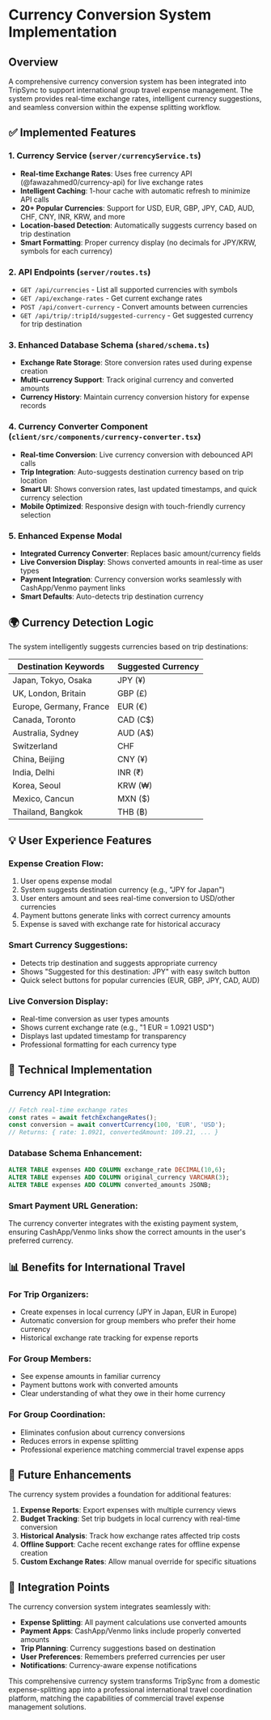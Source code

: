 # Currency Conversion System Implementation

## Overview

A comprehensive currency conversion system has been integrated into TripSync to support international group travel expense management. The system provides real-time exchange rates, intelligent currency suggestions, and seamless conversion within the expense splitting workflow.

## ✅ Implemented Features

### 1. **Currency Service** (`server/currencyService.ts`)
- **Real-time Exchange Rates**: Uses free currency API (@fawazahmed0/currency-api) for live exchange rates
- **Intelligent Caching**: 1-hour cache with automatic refresh to minimize API calls
- **20+ Popular Currencies**: Support for USD, EUR, GBP, JPY, CAD, AUD, CHF, CNY, INR, KRW, and more
- **Location-based Detection**: Automatically suggests currency based on trip destination
- **Smart Formatting**: Proper currency display (no decimals for JPY/KRW, symbols for each currency)

### 2. **API Endpoints** (`server/routes.ts`)
- `GET /api/currencies` - List all supported currencies with symbols
- `GET /api/exchange-rates` - Get current exchange rates
- `POST /api/convert-currency` - Convert amounts between currencies
- `GET /api/trip/:tripId/suggested-currency` - Get suggested currency for trip destination

### 3. **Enhanced Database Schema** (`shared/schema.ts`)
- **Exchange Rate Storage**: Store conversion rates used during expense creation
- **Multi-currency Support**: Track original currency and converted amounts
- **Currency History**: Maintain currency conversion history for expense records

### 4. **Currency Converter Component** (`client/src/components/currency-converter.tsx`)
- **Real-time Conversion**: Live currency conversion with debounced API calls
- **Trip Integration**: Auto-suggests destination currency based on trip location
- **Smart UI**: Shows conversion rates, last updated timestamps, and quick currency selection
- **Mobile Optimized**: Responsive design with touch-friendly currency selection

### 5. **Enhanced Expense Modal**
- **Integrated Currency Converter**: Replaces basic amount/currency fields
- **Live Conversion Display**: Shows converted amounts in real-time as user types
- **Payment Integration**: Currency conversion works seamlessly with CashApp/Venmo payment links
- **Smart Defaults**: Auto-detects trip destination currency

## 🌍 Currency Detection Logic

The system intelligently suggests currencies based on trip destinations:

| Destination Keywords | Suggested Currency |
|---------------------|-------------------|
| Japan, Tokyo, Osaka | JPY (¥) |
| UK, London, Britain | GBP (£) |
| Europe, Germany, France | EUR (€) |
| Canada, Toronto | CAD (C$) |
| Australia, Sydney | AUD (A$) |
| Switzerland | CHF |
| China, Beijing | CNY (¥) |
| India, Delhi | INR (₹) |
| Korea, Seoul | KRW (₩) |
| Mexico, Cancun | MXN ($) |
| Thailand, Bangkok | THB (฿) |

## 💡 User Experience Features

### **Expense Creation Flow:**
1. User opens expense modal
2. System suggests destination currency (e.g., "JPY for Japan")
3. User enters amount and sees real-time conversion to USD/other currencies
4. Payment buttons generate links with correct currency amounts
5. Expense is saved with exchange rate for historical accuracy

### **Smart Currency Suggestions:**
- Detects trip destination and suggests appropriate currency
- Shows "Suggested for this destination: JPY" with easy switch button
- Quick select buttons for popular currencies (EUR, GBP, JPY, CAD, AUD)

### **Live Conversion Display:**
- Real-time conversion as user types amounts
- Shows current exchange rate (e.g., "1 EUR = 1.0921 USD")
- Displays last updated timestamp for transparency
- Professional formatting for each currency type

## 🔧 Technical Implementation

### **Currency API Integration:**
```typescript
// Fetch real-time exchange rates
const rates = await fetchExchangeRates();
const conversion = await convertCurrency(100, 'EUR', 'USD');
// Returns: { rate: 1.0921, convertedAmount: 109.21, ... }
```

### **Database Schema Enhancement:**
```sql
ALTER TABLE expenses ADD COLUMN exchange_rate DECIMAL(10,6);
ALTER TABLE expenses ADD COLUMN original_currency VARCHAR(3);
ALTER TABLE expenses ADD COLUMN converted_amounts JSONB;
```

### **Smart Payment URL Generation:**
The currency converter integrates with the existing payment system, ensuring CashApp/Venmo links show the correct amounts in the user's preferred currency.

## 📊 Benefits for International Travel

### **For Trip Organizers:**
- Create expenses in local currency (JPY in Japan, EUR in Europe)
- Automatic conversion for group members who prefer their home currency
- Historical exchange rate tracking for expense reports

### **For Group Members:**
- See expense amounts in familiar currency
- Payment buttons work with converted amounts
- Clear understanding of what they owe in their home currency

### **For Group Coordination:**
- Eliminates confusion about currency conversions
- Reduces errors in expense splitting
- Professional experience matching commercial travel expense apps

## 🚀 Future Enhancements

The currency system provides a foundation for additional features:

1. **Expense Reports**: Export expenses with multiple currency views
2. **Budget Tracking**: Set trip budgets in local currency with real-time conversion
3. **Historical Analysis**: Track how exchange rates affected trip costs
4. **Offline Support**: Cache recent exchange rates for offline expense creation
5. **Custom Exchange Rates**: Allow manual override for specific situations

## 🔗 Integration Points

The currency conversion system integrates seamlessly with:
- **Expense Splitting**: All payment calculations use converted amounts
- **Payment Apps**: CashApp/Venmo links include properly converted amounts
- **Trip Planning**: Currency suggestions based on destination
- **User Preferences**: Remembers preferred currencies per user
- **Notifications**: Currency-aware expense notifications

This comprehensive currency system transforms TripSync from a domestic expense-splitting app into a professional international travel coordination platform, matching the capabilities of commercial travel expense management solutions.